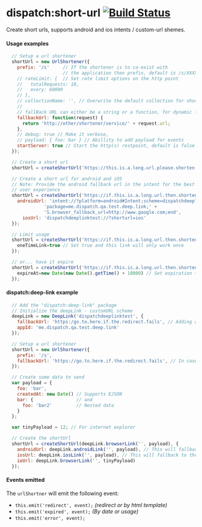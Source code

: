 dispatch:short-url [![Build Status](https://travis-ci.org/DispatchMe/meteor-short-url.svg)](https://travis-ci.org/DispatchMe/meteor-short-url)
==================

Create short urls, supports android and ios intents / custom-url shemes.


#### Usage examples
```js
  // Setup a url shortener
  shortUrl = new UrlShortener({
    prefix: '/s'     // If the shortener is to co-exist with
                     // the application then prefix, default is /s/XXXXXXXX
    // rateLimit: {  // Set rate limit options on the http point
    //   totalRequests: 10,
    //   every: 60000
    // },
    // collectionName: '', // Overwrite the default collection for short urls
    //
    // fallBack URL can either be a string or a function, for dynamic fallbacks
    fallbackUrl: function(request) {
      return 'http://other/shortener/service/' + request.url;
    },
    // debug: true // Make it verbose,
    // payload: { foo: bar } // Abillity to add payload for events
    startServer: true // Start the http(s) restpoint, default is false
  });

  // Create a short url
  shortUrl = createShortUrl('https://this.is.a.long.url.please.shorten.me');

  // Create a short url for android and iOS
  // Note: Provide the android fallback url in the intent for the best
  // user experience
  shortUrl = createShortUrl('https://if.this.is.a.long.url.then.shorten.me', {
    androidUrl: 'intent://?platform=android#Intent;scheme=dispatchdeeplinktest;'+
              'package=me.dispatch.qa.test.deep.link;' +
              'S.browser_fallback_url=http://www.google.com;end',
      iosUrl: 'dispatchdeeplinktest://?shorturl=ios'
  });

  // Limit usage
  shortUrl = createShortUrl('https://if.this.is.a.long.url.then.shorten.me', {
    oneTimeLink=true // Set true and this link will only work once
  });

  // or... have it expire
  shortUrl = createShortUrl('https://if.this.is.a.long.url.then.shorten.me', {
    expireAt=new Date(new Date().getTime() + 10000) // Set expiration time/date
  });
```


#### dispatch:deep-link example
```js
  // Add the "dispatch:deep-link" package
  // Initialize the deepLink - customURL scheme
  deepLink = new DeepLink('dispatchdeeplinktest', {
    fallbackUrl: 'https:/go.to.here.if.the.redirect.fails', // Adding a fallback here will add it to the android intent
    appId: 'me.dispatch.qa.test.deep.link'
  });

  // Setup a url shortener
  shortUrl = new UrlShortener({
    prefix: '/s',
    fallbackUrl: 'https://go.to.here.if.the.redirect.fails', // In case the url is not found
  });

  // Create some data to send
  var payload = {
    foo: 'bar',
    createdAt: new Date() // Supports EJSON
    bar: {                // and
      foo: 'bar2'         // Nested data
    }
  };

  var tinyPayload = 12; // For internet explorer

  // Create the shortUrl
  shortUrl = createShortUrl(deepLink.browserLink('', payload), {
    androidUrl: deepLink.androidLink('', payload), // This will fallback to the main url
    iosUrl: deepLink.iosLink('', payload), // This will fallback to the main url
    ieUrl: deepLink.browserLink('', tinyPayload)
  });
```

#### Events emitted
The `urlShortner` will emit the following event:
* `this.emit('redirect', event);` *(redirect or by html template)*
* `this.emit('expired', event);` *(By date or usage)*
* `this.emit('error', event);`
